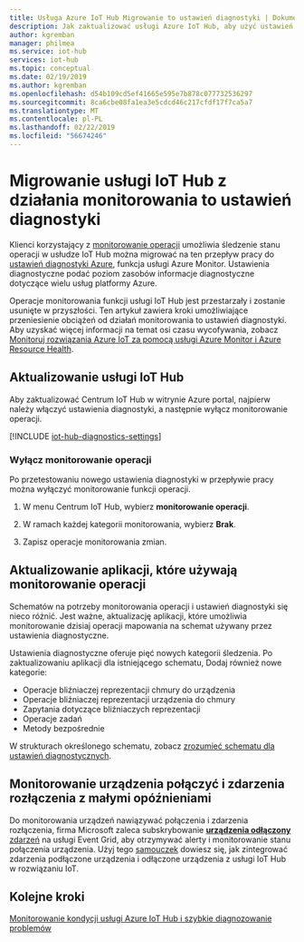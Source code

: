 ```yaml
---
title: Usługa Azure IoT Hub Migrowanie to ustawień diagnostyki | Dokumentacja firmy Microsoft
description: Jak zaktualizować usługi Azure IoT Hub, aby użyć ustawień diagnostyki platformy Azure zamiast operacji monitoring do monitorowania stanu operacji w Centrum IoT w czasie rzeczywistym.
author: kgremban
manager: philmea
ms.service: iot-hub
services: iot-hub
ms.topic: conceptual
ms.date: 02/19/2019
ms.author: kgremban
ms.openlocfilehash: d54b109cd5ef41665e595e7b878c077732536297
ms.sourcegitcommit: 8ca6cbe08fa1ea3e5cdcd46c217cfdf17f7ca5a7
ms.translationtype: MT
ms.contentlocale: pl-PL
ms.lasthandoff: 02/22/2019
ms.locfileid: "56674246"
---
```

# <a name="migrate-your-iot-hub-from-operations-monitoring-to-diagnostics-settings"></a>Migrowanie usługi IoT Hub z działania monitorowania to ustawień diagnostyki

Klienci korzystający z [monitorowanie operacji](iot-hub-operations-monitoring.md) umożliwia śledzenie stanu operacji w usłudze IoT Hub można migrować na ten przepływ pracy do [ustawień diagnostyki Azure](../azure-monitor/platform/diagnostic-logs-overview.md), funkcja usługi Azure Monitor. Ustawienia diagnostyczne podać poziom zasobów informacje diagnostyczne dotyczące wielu usług platformy Azure.

Operacje monitorowania funkcji usługi IoT Hub jest przestarzały i zostanie usunięte w przyszłości. Ten artykuł zawiera kroki umożliwiające przeniesienie obciążeń od działań monitorowania to ustawień diagnostyki. Aby uzyskać więcej informacji na temat osi czasu wycofywania, zobacz [Monitoruj rozwiązania Azure IoT za pomocą usługi Azure Monitor i Azure Resource Health](https://azure.microsoft.com/blog/monitor-your-azure-iot-solutions-with-azure-monitor-and-azure-resource-health/).

## <a name="update-iot-hub"></a>Aktualizowanie usługi IoT Hub

Aby zaktualizować Centrum IoT Hub w witrynie Azure portal, najpierw należy włączyć ustawienia diagnostyki, a następnie wyłącz monitorowanie operacji.  

[!INCLUDE [iot-hub-diagnostics-settings](../../includes/iot-hub-diagnostics-settings.md)]

### <a name="turn-off-operations-monitoring"></a>Wyłącz monitorowanie operacji

Po przetestowaniu nowego ustawienia diagnostyki w przepływie pracy można wyłączyć monitorowanie funkcji operacji. 

1. W menu Centrum IoT Hub, wybierz **monitorowanie operacji**.

2. W ramach każdej kategorii monitorowania, wybierz **Brak**.

3. Zapisz operacje monitorowania zmian.

## <a name="update-applications-that-use-operations-monitoring"></a>Aktualizowanie aplikacji, które używają monitorowanie operacji

Schematów na potrzeby monitorowania operacji i ustawień diagnostyki się nieco różnić. Jest ważne, aktualizację aplikacji, które umożliwia monitorowanie dzisiaj operacji mapowania na schemat używany przez ustawienia diagnostyczne. 

Ustawienia diagnostyczne oferuje pięć nowych kategorii śledzenia. Po zaktualizowaniu aplikacji dla istniejącego schematu, Dodaj również nowe kategorie:

* Operacje bliźniaczej reprezentacji chmury do urządzenia
* Operacje bliźniaczej reprezentacji urządzenia do chmury
* Zapytania dotyczące bliźniaczych reprezentacji
* Operacje zadań
* Metody bezpośrednie

W strukturach określonego schematu, zobacz [zrozumieć schematu dla ustawień diagnostycznych](iot-hub-monitor-resource-health.md#understand-the-logs).

## <a name="monitoring-device-connect-and-disconnect-events-with-low-latency"></a>Monitorowanie urządzenia połączyć i zdarzenia rozłączenia z małymi opóźnieniami

Do monitorowania urządzeń nawiązywać połączenia i zdarzenia rozłączenia, firma Microsoft zaleca subskrybowanie [ **urządzenia odłączony** zdarzeń](iot-hub-event-grid.md#event-types) na usługi Event Grid, aby otrzymywać alerty i monitorowanie stanu połączenia urządzenia. Użyj tego [samouczek](iot-hub-how-to-order-connection-state-events.md) dowiesz się, jak zintegrować zdarzenia podłączone urządzenia i odłączone urządzenia z usługi IoT Hub w rozwiązaniu IoT.

## <a name="next-steps"></a>Kolejne kroki

[Monitorowanie kondycji usługi Azure IoT Hub i szybkie diagnozowanie problemów](iot-hub-monitor-resource-health.md)
